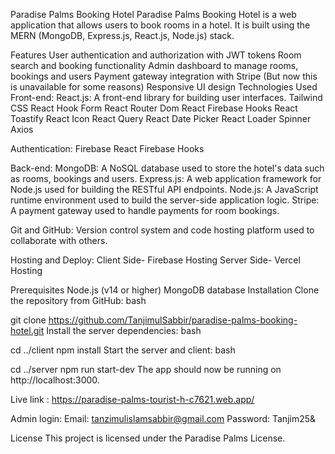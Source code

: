 Paradise Palms Booking Hotel
Paradise Palms Booking Hotel is a web application that allows users to book rooms in a hotel. It is built using the MERN (MongoDB, Express.js, React.js, Node.js) stack.

Features
User authentication and authorization with JWT tokens
Room search and booking functionality
Admin dashboard to manage rooms, bookings and users
Payment gateway integration with Stripe (But now this is unavailable for some reasons)
Responsive UI design
Technologies Used
Front-end:
React.js: A front-end library for building user interfaces.
Tailwind CSS
React Hook Form
React Router Dom
React Firebase Hooks
React Toastify
React Icon
React Query
React Date Picker
React Loader Spinner
Axios

Authentication:
Firebase
React Firebase Hooks

Back-end:
MongoDB: A NoSQL database used to store the hotel's data such as rooms, bookings and users.
Express.js: A web application framework for Node.js used for building the RESTful API endpoints.
Node.js: A JavaScript runtime environment used to build the server-side application logic.
Stripe: A payment gateway used to handle payments for room bookings.

Git and GitHub: Version control system and code hosting platform used to collaborate with others.

Hosting and Deploy:
Client Side- Firebase Hosting
Server Side- Vercel Hosting

Prerequisites
Node.js (v14 or higher)
MongoDB database
Installation
Clone the repository from GitHub:
bash

git clone https://github.com/TanjimulSabbir/paradise-palms-booking-hotel.git
Install the server dependencies:
bash

cd ../client
npm install
Start the server and client:
bash

cd ../server
npm run start-dev
The app should now be running on http://localhost:3000.

Live link : https://paradise-palms-tourist-h-c7621.web.app/

Admin login: Email: tanzimulislamsabbir@gmail.com Password: Tanjim25& 

License
This project is licensed under the Paradise Palms License.
